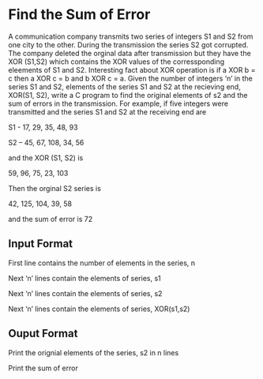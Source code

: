 # Find the Sum of Error

A communication company transmits two series of integers S1 and S2 from one city to the other. During the transmission the series S2 got corrupted. The company deleted the orginal data after transmission but they have the XOR (S1,S2) which contains the XOR values of the corressponding eleements of S1 and S2. Interesting fact about XOR operation is if a XOR b = c then a XOR c = b and b XOR c = a. Given the number of integers ‘n’ in the series S1 and S2, elements of the series S1 and S2 at the recieving end, XOR(S1, S2), write a C program to find the original elements of s2 and the sum of errors in the transmission. For example, if five integers were transmitted and the series S1 and S2 at the receiving end are

S1 - 17, 29, 35, 48, 93

S2 – 45, 67, 108, 34, 56

and the XOR (S1, S2) is

59, 96, 75, 23, 103

Then the orginal S2 series is

42, 125, 104, 39, 58

and the sum of error is 72

## Input Format

First line contains the number of elements in the series, n

Next ‘n’ lines contain the elements of series, s1

Next ‘n’ lines contain the elements of series, s2

Next ‘n’ lines contain the elements of series, XOR(s1,s2)

## Ouput Format

Print the orignial elements of the series, s2 in n lines

Print the sum of error